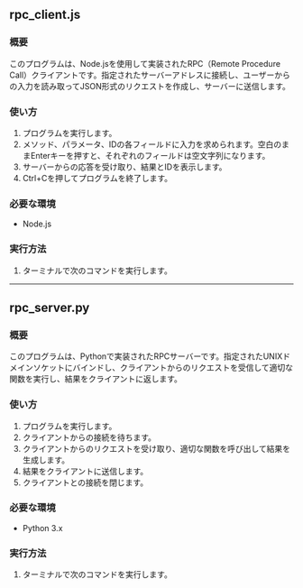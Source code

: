 ## rpc_client.js

### 概要

このプログラムは、Node.jsを使用して実装されたRPC（Remote Procedure Call）クライアントです。指定されたサーバーアドレスに接続し、ユーザーからの入力を読み取ってJSON形式のリクエストを作成し、サーバーに送信します。

### 使い方

1. プログラムを実行します。
2. メソッド、パラメータ、IDの各フィールドに入力を求められます。空白のままEnterキーを押すと、それぞれのフィールドは空文字列になります。
3. サーバーからの応答を受け取り、結果とIDを表示します。
4. Ctrl+Cを押してプログラムを終了します。

### 必要な環境

- Node.js

### 実行方法

1. ターミナルで次のコマンドを実行します。

---

## rpc_server.py

### 概要

このプログラムは、Pythonで実装されたRPCサーバーです。指定されたUNIXドメインソケットにバインドし、クライアントからのリクエストを受信して適切な関数を実行し、結果をクライアントに返します。

### 使い方

1. プログラムを実行します。
2. クライアントからの接続を待ちます。
3. クライアントからのリクエストを受け取り、適切な関数を呼び出して結果を生成します。
4. 結果をクライアントに送信します。
5. クライアントとの接続を閉じます。

### 必要な環境

- Python 3.x

### 実行方法

1. ターミナルで次のコマンドを実行します。
